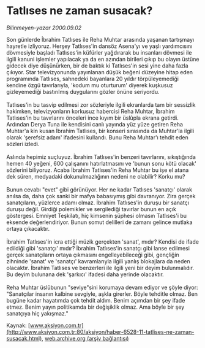 # Tatlıses ne zaman susacak?

*Bilinmeyen-yazar 2000.09.02*

<font class="agenda2NewsSpot">
 Son günlerde İbrahim Tatlıses ile Reha Muhtar arasında yaşanan tartışmayı hayretle izliyoruz. Herşey Tatlıses'in dansöz Asena'yı ve yaşlı yardımcısını dövmesiyle başladı
</font>
<font class="newsDetail">
 Tatlıses'in küfürler yağdırarak bu insanları dövmesi ile ilgili kanuni işlemler yapılacak ya da en azından birileri çıkıp bu olayın üstüne gidecek diye düşünürken, bir de baktık ki Tatlıses'in sesi yine daha fazla çıkıyor. Star televizyonunda yayınlanan düşük beğeni düzeyine hitap eden programında Tatlıses, sahnedeki bayanlara 20 yıldır törpüleyemediği kendine özgü tavırlarıyla, 'kodum mu oturturum' diyerek kuşkusuz gizleyemediği bastırılmış duygularını gözler önüne seriyordu.
 <br/>
 <br/>
 Tatlıses'in bu tasvip edilmesi zor sözleriyle ilgili ekranlarda tam bir sessizlik hakimken, televizyonların korkusuz habercisi Reha Muhtar, İbrahim Tatlıses'in bu tavırlarını önceleri ince kıyım bir üslûpla ekrana getirdi. Ardından Derya Tuna ile kendisini canlı yayında yüz yüze getiren Reha Muhtar'a kin kusan İbrahim Tatlıses, bir konseri sırasında da Muhtar'la ilgili olarak 'şerefsiz adam' ifadesini kullandı. Bunu Reha Muhtar'ı tehdit eden sözleri izledi.
 <br/>
 <br/>
 Aslında hepimiz suçluyuz. İbrahim Tatlıses'in benzeri tavırlarını, sıkıştığında hemen 40 yeğeni, 600 çalışanını hatırlatmasını ve 'bunun sonu kötü olacak' sözlerini biliyoruz. Acaba İbrahim Tatlıses'in Reha Muhtar bu işe el atana dek süren, medyadaki dokunulmazlığının nedeni ne olabilir? Korku mu?
 <br/>
 <br/>
 Bunun cevabı "evet" gibi görünüyor. Her ne kadar Tatlıses 'sanatçı' olarak anılsa da, daha çok sanki bir mafya babasıymış gibi davranıyor. Zira gerçek sanatçıların, yüzlerce adamı olmaz. İbrahim Tatlıses'in duruşu bir sanatçı duruşu değil. Girdiği polemikler ve sergilediği tavırlar bunun en açık göstergesi. Emniyet Teşkilatı, hiç kimsenin şüphesi olmasın Tatlıses'i bu eksende değerlendiriyor. Bunun somut delilleri de zamanı gelince mutlaka ortaya çıkacaktır.
 <br/>
 <br/>
 İbrahim Tatlıses'in icra ettiği müzik gerçekten 'sanat', mıdır? Kendisi de ifade edildiği gibi 'sanatçı' mıdır? İbrahim Tatlıses'in sanatçı gibi lanse edilmesi gerçek sanatçıların ortaya çıkmasını engelleyebileceği gibi, gençliğin zihninde 'sanat' ve 'sanatçı' kavramlarıyla ilgili yanlış blokajlara da  neden olacaktır. İbrahim Tatlıses ve benzerleri ile ilgili yeni bir deyim bulunmalıdır. Bu deyim bulunana dek 'şarkıcı' ifadesi daha yerinde olacaktır.
 <br/>
 <br/>
 Reha Muhtar üslûbunun "seviye"sini korumaya devam ediyor ve şöyle diyor: "Sanatçılar insanın kalbine sevgiyle, aşkla girerler. Böyle tehditle olmaz. Ben bugüne kadar hayatımda çok tehdit aldım. Benim açımdan bir şey ifade etmez. Benim yayın politikamda bir değişiklik olmaz. Ama böyle bir şey sanatçıya hiç yakışmaz."
 <br/>
</font>

Kaynak: [www.aksiyon.com.tr](http://www.aksiyon.com.tr:80/aksiyon/haber-6528-11-tatlises-ne-zaman-susacak.html), [web.archive.org (arşiv bağlantısı)](http://web.archive.org/web/20110323100428/http://www.aksiyon.com.tr:80/aksiyon/haber-6528-11-tatlises-ne-zaman-susacak.html)
